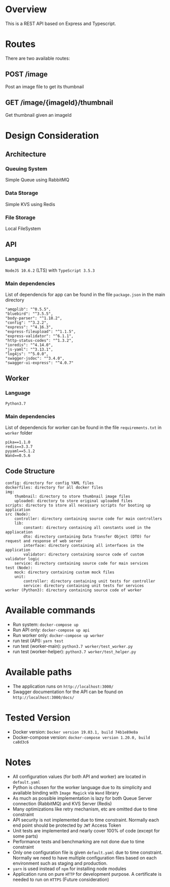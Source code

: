 # Overview
This is a REST API based on Express and Typescript.

# Routes
There are two available routes: 
## POST /image
Post an image file to get its thumbnail
## GET /image/{imageId}/thumbnail
Get thumbnail given an imageId

# Design Consideration
## Architecture
### Queuing System
Simple Queue using RabbitMQ
### Data Storage
Simple KVS using Redis
### File Storage
Local FileSystem 
## API
### Language
```NodeJS 10.6.2``` (LTS) with ```TypeScript 3.5.3```
### Main dependencies
List of dependencis for app can be found in the file ```package.json``` in the main directory
```
"amqplib": "^0.5.5",
"bluebird": "^3.5.5",
"body-parser": "^1.18.2",
"config": "^3.2.2",
"express": "^4.16.3",
"express-fileupload": "^1.1.5",
"express-validator": "^6.1.1",
"http-status-codes": "^1.3.2",
"ioredis": "^4.14.0",
"js-yaml": "^3.13.1",
"log4js": "^5.0.0",
"swagger-jsdoc": "^3.4.0",
"swagger-ui-express": "^4.0.7"
```

## Worker
### Language
```Python3.7```
### Main dependencies
List of dependencis for worker can be found in the file ```requirements.txt``` in ```worker``` folder
```
pika==1.1.0
redis==3.3.7
pyyaml==5.1.2
Wand==0.5.6
```
## Code Structure
```
config: directory for config YAML files
dockerfiles: directory for all docker files
img: 
    thumbnail: directory to store thumbnail image files
    uploaded: directory to store original uploaded files
scripts: directory to store all necessary scripts for booting up application
src (Node): 
    controller: directory containing source code for main controllers
    lib:
        constant: directory containing all constants used in the appliacation
        dto: directory containing Data Transfer Object (DTO) for request and response of web server
        interface: directory containing all interfaces in the application
        validator: directory containing source code of custom validator logic
    service: directory containing source code for main services
test (Node):
    mock: directory containing custom mock files
    unit:
        controller: directory containing unit tests for controller
        service: directory containing unit tests for services
worker (Python3): directory containing source code of worker
```


# Available commands
- Run system: `docker-compose up`
- Run API only: `docker-compose up api`
- Run worker only: `docker-compose up worker`
- run test (API): `yarn test`
- run test (worker-main): `python3.7 worker/test_worker.py`
- run test (worker-helper): `python3.7 worker/test_helper.py`

# Available paths
- The application runs on `http://localhost:3000/`
- Swagger documentation for the API can be found on `http://localhost:3000/docs/`

# Tested Version
* Docker version: ```Docker version 19.03.1, build 74b1e89e8a```
* Docker-compose version: ```docker-compose version 1.20.0, build ca8d3c6```

# Notes
* All configuration values (for both API and worker) are located in `default.yaml`
* Python is chosen for the worker language due to its simplicity and available binding with ```Image Magick``` via ```Wand``` library 
* As much as possible implementation is lazy for both Queue Server connection (RabbitMQ) and KVS Server (Redis)
* Many optimizations like retry mechanism, etc are omitted due to time constraint
* API security is not implemented due to time constraint. Normally each end point should be protected by ```JWT``` Access Token
* Unit tests are implemented and nearly cover 100% of code (except for some parts)
* Performance tests and benchmarking are not done due to time constraint
* Only one configuration file is given ```default.yaml``` due to time constraint. Normally we need to have multiple configuration files based on each environment such as staging and production. 
* ```yarn``` is used instead of ```npm``` for installing node modules 
* Application runs on pure ```HTTP``` for development purpose. A certificate is needed to run on ```HTTPS``` (Future consideration)